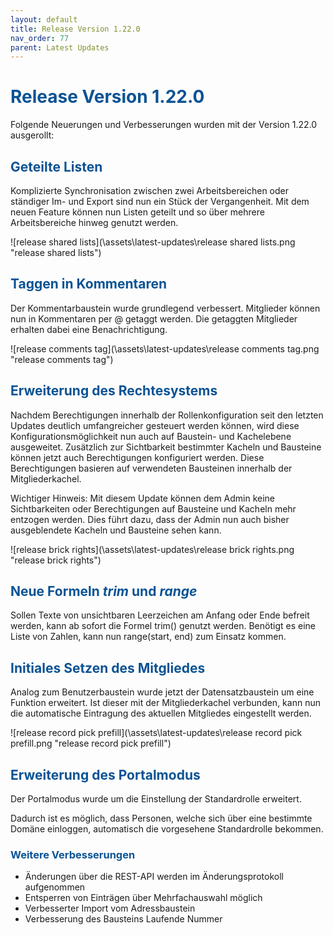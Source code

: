 ```yaml
---
layout: default
title: Release Version 1.22.0
nav_order: 77
parent: Latest Updates
---
```


# <span style="color:#0b5394">**Release Version 1.22.0**</span>

Folgende Neuerungen und Verbesserungen wurden mit der Version 1.22.0 ausgerollt:

## <span style="color:#0b5394">**Geteilte Listen**</span>

Komplizierte Synchronisation zwischen zwei Arbeitsbereichen oder ständiger Im- und Export sind nun ein Stück der Vergangenheit.
Mit dem neuen Feature können nun Listen geteilt und so über mehrere Arbeitsbereiche hinweg genutzt werden.

![release shared lists](\assets\latest-updates\release shared lists.png "release shared lists")

## <span style="color:#0b5394">**Taggen in Kommentaren**</span>

Der Kommentarbaustein wurde grundlegend verbessert. Mitglieder können nun in Kommentaren per @ getaggt werden.
Die getaggten Mitglieder erhalten dabei eine Benachrichtigung.

![release comments tag](\assets\latest-updates\release comments tag.png "release comments tag")

## <span style="color:#0b5394">**Erweiterung des Rechtesystems**</span>

Nachdem Berechtigungen innerhalb der Rollenkonfiguration seit den letzten Updates deutlich umfangreicher gesteuert werden können, wird diese Konfigurationsmöglichkeit nun auch auf Baustein- und Kachelebene ausgeweitet. Zusätzlich zur Sichtbarkeit bestimmter Kacheln und Bausteine können jetzt auch Berechtigungen konfiguriert werden. Diese Berechtigungen basieren auf verwendeten Bausteinen innerhalb der Mitgliederkachel.

Wichtiger Hinweis: Mit diesem Update können dem Admin keine Sichtbarkeiten oder Berechtigungen auf Bausteine und Kacheln mehr entzogen werden. Dies führt dazu, dass der Admin nun auch bisher ausgeblendete Kacheln und Bausteine sehen kann.

![release brick rights](\assets\latest-updates\release brick rights.png "release brick rights")

## <span style="color:#0b5394">**Neue Formeln _trim_ und _range_**</span>

Sollen Texte von unsichtbaren Leerzeichen am Anfang oder Ende befreit werden, kann ab sofort die Formel trim() genutzt werden. Benötigt es eine Liste von Zahlen, kann nun range(start, end) zum Einsatz kommen.

## <span style="color:#0b5394">**Initiales Setzen des Mitgliedes**</span>

Analog zum Benutzerbaustein wurde jetzt der Datensatzbaustein um eine Funktion erweitert. Ist dieser mit der Mitgliederkachel verbunden, kann nun die automatische Eintragung des aktuellen Mitgliedes eingestellt werden.

![release record pick prefill](\assets\latest-updates\release record pick prefill.png "release record pick prefill")

## <span style="color:#0b5394">**Erweiterung des Portalmodus**</span>

Der Portalmodus wurde um die Einstellung der Standardrolle erweitert.

Dadurch ist es möglich, dass Personen, welche sich über eine bestimmte Domäne einloggen, automatisch die vorgesehene Standardrolle bekommen.

### <span style="color:#0b5394">**Weitere Verbesserungen**</span>

-   Änderungen über die REST-API werden im Änderungsprotokoll aufgenommen
-   Entsperren von Einträgen über Mehrfachauswahl möglich
-   Verbesserter Import vom Adressbaustein
-   Verbesserung des Bausteins Laufende Nummer
